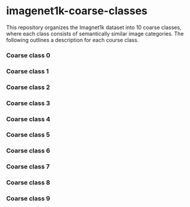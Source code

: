 # imagenet1k-coarse-classes
This repository organizes the Imagnet1k dataset into 10 coarse classes, where each class consists of semantically similar image categories.
The following outlines a description for each course class.

### Coarse class 0
### Coarse class 1
### Coarse class 2
### Coarse class 3
### Coarse class 4
### Coarse class 5
### Coarse class 6
### Coarse class 7
### Coarse class 8
### Coarse class 9


